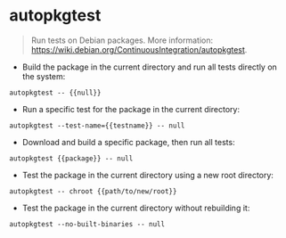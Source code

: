 # autopkgtest

> Run tests on Debian packages.
> More information: <https://wiki.debian.org/ContinuousIntegration/autopkgtest>.

- Build the package in the current directory and run all tests directly on the system:

`autopkgtest -- {{null}}`

- Run a specific test for the package in the current directory:

`autopkgtest --test-name={{testname}} -- null`

- Download and build a specific package, then run all tests:

`autopkgtest {{package}} -- null`

- Test the package in the current directory using a new root directory:

`autopkgtest -- chroot {{path/to/new/root}}`

- Test the package in the current directory without rebuilding it:

`autopkgtest --no-built-binaries -- null`
